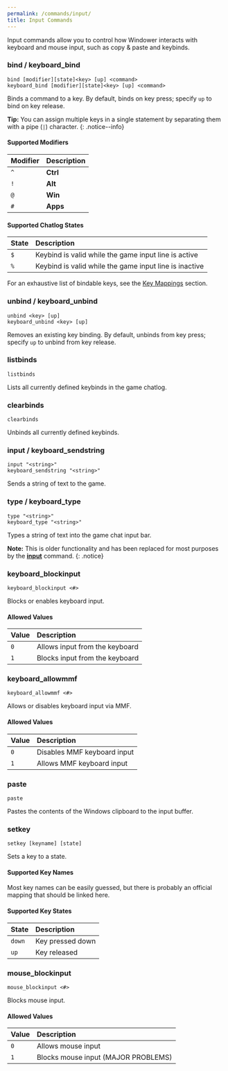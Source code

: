 ```yaml
---
permalink: /commands/input/
title: Input Commands
---
```


Input commands allow you to control how Windower interacts with keyboard and mouse input, such as copy & paste and keybinds.

### bind / keyboard_bind
```
bind [modifier][state]<key> [up] <command>
keyboard_bind [modifier][state]<key> [up] <command>
```
Binds a command to a key. By default, binds on key press; specify `up` to bind on key release.

**Tip:** You can assign multiple keys in a single statement by separating them with a pipe (`|`) character.
{: .notice--info}

#### Supported Modifiers

| Modifier | Description |
|:---|:---|
| `^` | **Ctrl** |
| `!` | **Alt** |
| `@` | **Win** |
| `#` | **Apps** |

#### Supported Chatlog States

| State | Description |
|:---|:---|
| `$` | Keybind is valid while the game input line is active |
| `%` | Keybind is valid while the game input line is inactive |

For an exhaustive list of bindable keys, see the [Key Mappings]() section.

### unbind / keyboard_unbind
```
unbind <key> [up]
keyboard_unbind <key> [up]
```
Removes an existing key binding. By default, unbinds from key press; specify `up` to unbind from key release.

### listbinds
```
listbinds
```
Lists all currently defined keybinds in the game chatlog.

### clearbinds
```
clearbinds
```
Unbinds all currently defined keybinds.

### input / keyboard_sendstring
```
input "<string>"
keyboard_sendstring "<string>"
```
Sends a string of text to the game.

### type / keyboard_type
```
type "<string>"
keyboard_type "<string>"
```
Types a string of text into the game chat input bar.

**Note:** This is older functionality and has been replaced for most purposes by the **[input](#input--keyboard_sendstring)** command.
{: .notice}

### keyboard_blockinput
```
keyboard_blockinput <#>
```
Blocks or enables keyboard input.

#### Allowed Values

| Value | Description |
|:---|:---|
| `0` | Allows input from the keyboard |
| `1` | Blocks input from the keyboard |

### keyboard_allowmmf
```
keyboard_allowmmf <#>
```
Allows or disables keyboard input via MMF.

#### Allowed Values

| Value | Description |
|:---|:---|
| `0` | Disables MMF keyboard input |
| `1` | Allows MMF keyboard input |

### paste
```
paste
```
Pastes the contents of the Windows clipboard to the input buffer.

### setkey
```
setkey [keyname] [state]
```
Sets a key to a state.

#### Supported Key Names
Most key names can be easily guessed, but there is probably an official mapping that should be linked here.

#### Supported Key States

| State | Description |
|:---|:---|
| `down` | Key pressed down |
| `up` | Key released |

### mouse_blockinput
```
mouse_blockinput <#>
```
Blocks mouse input.

#### Allowed Values

| Value | Description |
|:---|:---|
| `0` | Allows mouse input |
| `1` | Blocks mouse input (MAJOR PROBLEMS) |
